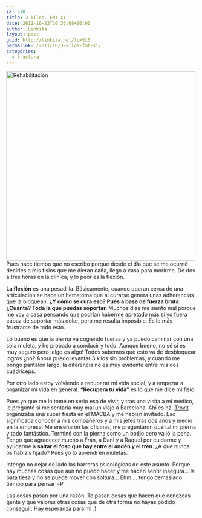 ```yaml
---
id: 510
title: 3 kilos. FMT XI
date: 2011-10-23T20:36:08+00:00
author: Linkita
layout: post
guid: http://linkita.net/?p=510
permalink: /2011/10/3-kilos-fmt-xi/
categories:
  - fractura
---
```

[<img src="http://farm7.static.flickr.com/6093/6273938014_34cfc7f65d.jpg" alt="Rehabilitación" width="500" height="500" />](http://www.flickr.com/photos/linkita/6273938014/ "Rehabilitación by Linkita, on Flickr")  
Pues hace tiempo que no escribo porque desde el día que se me ocurrió decirles a mis fisios que me dieran caña, llego a casa para morirme. De dos a tres horas en la clínica, y lo peor es la flexión.

**La flexión** es una pesadilla. Básicamente, cuando operan cerca de una articulación se hace un hematoma que al curarse genera unas adherencias que la bloquean. **¿Y cómo se cura eso? Pues a base de fuerza bruta. ¿Cuánta? Toda la que puedas soportar.** Muchos días me siento mal porque me voy a casa pensando que podrían haberme apretado más si yo fuera capaz de soportar más dolor, pero me resulta imposible. Es lo más frustrante de todo esto.

Lo bueno es que la pierna va cogiendo fuerza y ya puedo caminar con una sola muleta, y he probado a conducir y todo. Aunque bueno, no sé si es muy seguro pero ¡algo es algo! Todos sabemos que esto va de desbloquear logros ¿no? Ahora puedo levantar 3 kilos sin problemas, y cuando me pongo pantalón largo, la diferencia no es muy evidente entre mis dos cuádriceps.

Por otro lado estoy volviendo a recuperar mi vida social, y a empezar a organizar mi vida en general. **&#8220;Recupera tu vida&#8221;** es lo que me dice mi fisio.

Pues yo que me lo tomé en serio eso de vivir, y tras una visita a mi médico, le pregunté si me sentaría muy mal un viaje a Barcelona. Ahí es ná. [Trovit](http://www.trovit.com) organizaba una super fiesta en el MACBA y me habían invitado. Eso significaba conocer a mis compañeros y a mis jefes tras dos años y medio en la empresa. Me enseñaron las oficinas, me preguntaron qué tal mi pierna y todo fantástico. Terminé con la pierna como un botijo pero valió la pena. Tengo que agradecer mucho a Fran, a Dani y a Raquel por cuidarme y ayudarme a **saltar el foso que hay entre el andén y el tren**. ¿A que nunca os habíais fijado? Pues yo lo aprendí en muletas.

Intengo no dejar de lado las barreras psicológicas de este asunto. Porque hay muchas cosas que aún no puedo hacer y me hacen sentir insegura&#8230; la pata tiesa y no se puede mover con soltura&#8230; Ehm&#8230;. tengo demasiado tiempo para pensar =P

Las cosas pasan por una razón. Te pasan cosas que hacen que conozcas gente y que valores otras cosas que de otra forma no hayas podido conseguir. Hay esperanza para mi :)